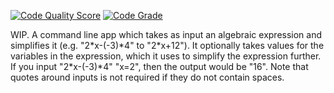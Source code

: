 [![Code Quality Score](https://api.codiga.io/project/34979/score/svg)](https://app.codiga.io/project/34979/dashboard)
[![Code Grade](https://api.codiga.io/project/34979/status/svg)](https://app.codiga.io/project/34979/dashboard)

WIP.
A command line app which takes as input an algebraic expression and simplifies it (e.g. "2\*x-(-3)\*4" to "2\*x+12").
It optionally takes values for the variables in the expression, which it uses to simplify the expression further.
If you input "2\*x-(-3)*4" "x=2", then the output would be "16".
Note that quotes around inputs is not required if they do not contain spaces.
